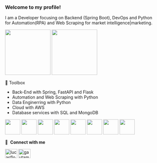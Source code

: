 ### Welcome to my profile!

I am a Developer focusing on Backend (Spring Boot), DevOps and Python for Automation(RPA) and Web Scraping for market intelligence|marketing.


<div>
    <img height="150em" src="https://github-readme-stats-ten-gilt.vercel.app/api?username=luucaslfs&show_icons=true&theme=dracula&count_private=true">
    <img height="150em" src="https://github-readme-stats-ten-gilt.vercel.app/api/top-langs/?username=luucaslfs&layout=compact&theme=dracula">
</div>


🧰 Toolbox
  <ul>
      <li>Back-End with Spring, FastAPI and Flask</li>  
      <li>Automation and Web Scraping with Python</li>
      <li>Data Enginerring with Python</li>
      <li>Cloud with AWS</li>
      <li>Database services with SQL and MongoDB</li>
  </ul>
  <div>
    <img height='50em' src='https://cdn.worldvectorlogo.com/logos/java-4.svg'>
    <img height='50em' src='https://cdn.worldvectorlogo.com/logos/spring-3.svg'>
    <img height='50em' src='https://cdn.worldvectorlogo.com/logos/mysql-6.svg'>
    <img height='50em' src="https://cdn.worldvectorlogo.com/logos/mongodb-icon-1.svg">
    <img height='50em' src="https://cdn.worldvectorlogo.com/logos/python-5.svg">
    <img height='50em' src='https://cdn.worldvectorlogo.com/logos/docker.svg'>
    <img height='50em' src='https://cdn.worldvectorlogo.com/logos/aws-2.svg'>
    <img height='50em' src="https://cdn.worldvectorlogo.com/logos/selenium-1.svg">
  </div>
    
    
  
  🔗 &nbsp;**Connect with me**
<p align="left">
<a href="https:///www.linkedin.com/in/lucas-florencio-5b252394/" target="blank"><img align="center" src="https://raw.githubusercontent.com/rahuldkjain/github-profile-readme-generator/master/src/images/icons/Social/linked-in-alt.svg" alt="lucasflorencio" height="30" width="40" /></a>
<a href="mailto:lucas_florencio@atlantico.com.br" target="blank"><img align="center" src="https://cdn.worldvectorlogo.com/logos/gmail-icon.svg" alt="gautamkrishnar" height="30" width="40" /></a>

